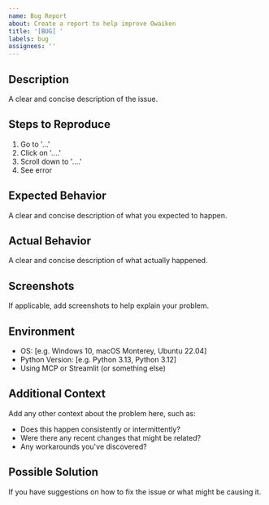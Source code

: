 ```yaml
---
name: Bug Report
about: Create a report to help improve Owaiken
title: '[BUG] '
labels: bug
assignees: ''
---
```


## Description
A clear and concise description of the issue.

## Steps to Reproduce
1. Go to '...'
2. Click on '....'
3. Scroll down to '....'
4. See error

## Expected Behavior
A clear and concise description of what you expected to happen.

## Actual Behavior
A clear and concise description of what actually happened.

## Screenshots
If applicable, add screenshots to help explain your problem.

## Environment
 - OS: [e.g. Windows 10, macOS Monterey, Ubuntu 22.04]
 - Python Version: [e.g. Python 3.13, Python 3.12]
 - Using MCP or Streamlit (or something else)

## Additional Context
Add any other context about the problem here, such as:
- Does this happen consistently or intermittently?
- Were there any recent changes that might be related?
- Any workarounds you've discovered?

## Possible Solution
If you have suggestions on how to fix the issue or what might be causing it.